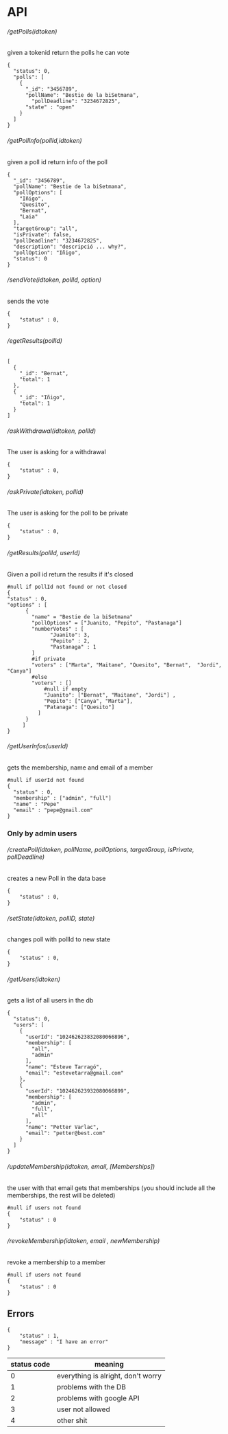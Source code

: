 # API

###### /getPolls(idtoken)
given a tokenid return the polls he can vote
```
{
  "status": 0,
  "polls": [
    {
      "_id": "3456789",
      "pollName": "Bestie de la biSetmana",
        "pollDeadline": "3234672825",
      "state" : "open"
    }
  ]
}
```

###### /getPollInfo(pollId,idtoken)
given a poll id return info of the poll
```
{
  "_id": "3456789",
  "pollName": "Bestie de la biSetmana",
  "pollOptions": [
    "Iñigo",
    "Quesito",
    "Bernat",
    "Laia"
  ],
  "targetGroup": "all",
  "isPrivate": false,
  "pollDeadline": "3234672825",
  "description": "descripció ... why?",
  "pollOption": "Iñigo",
  "status": 0
}
```

###### /sendVote(idtoken, pollId, option)
sends the vote
```
{
    "status" : 0,
}
```

###### /egetResults(pollId)
```
[
  {
    "_id": "Bernat",
    "total": 1
  },
  {
    "_id": "Iñigo",
    "total": 1
  }
]
```

###### /askWithdrawal(idtoken, pollId)
The user is asking for a withdrawal
```
{
    "status" : 0,
}
```

###### /askPrivate(idtoken, pollId)
The user is asking for the poll to be private
```
{
    "status" : 0,
}
```

###### /getResults(pollId, userId)
Given a poll id return the results if it's closed
```
#null if pollId not found or not closed
{
"status" : 0,
"options" : [
      {
        "name" = "Bestie de la biSetmana"
        "pollOptions" = ["Juanito, "Pepito", "Pastanaga"]
        "numberVotes" : [
              "Juanito": 3,
              "Pepito" : 2,
              "Pastanaga" : 1
        ]
        #if private
        "voters" : ["Marta", "Maitane", "Quesito", "Bernat",  "Jordi", "Canya"]
        #else
        "voters" : []
            #null if empty
            "Juanito": ["Bernat", "Maitane", "Jordi"] ,
            "Pepito": ["Canya", "Marta"],
            "Patanaga": ["Quesito"]
          ]
      }
     ]
}
```

###### /getUserInfos(userId)
gets the membership, name and email of a member
```
#null if userId not found
{
  "status" : 0,  
  "membership" : ["admin", "full"]
  "name" : "Pepe"
  "email" : "pepe@gmail.com"
}
```

### Only by admin users

###### /createPoll(idtoken, pollName, pollOptions, targetGroup, isPrivate, pollDeadline)
creates a new Poll in the data base
```
{
    "status" : 0,
}
```
###### /setState(idtoken, pollID, state)
changes poll with pollId to new state
```
{
    "status" : 0,
}
```
###### /getUsers(idtoken)
gets a list of all users in the db
```
{
  "status": 0,
  "users": [
    {
      "userId": "102462623832080066896",
      "membership": [
        "all",
        "admin"
      ],
      "name": "Esteve Tarragó",
      "email": "estevetarra@gmail.com"
    },
    {
      "userId": "102462623932080066899",
      "membership": [
        "admin",
        "full",
        "all"
      ],
      "name": "Petter Varlac",
      "email": "petter@best.com"
    }
  ]
}
```
###### /updateMembership(idtoken, email, [Memberships])
the user with that email gets that memberships (you should include all the memberships, the rest will be deleted)
```
#null if users not found
{
    "status" : 0
}
```
###### /revokeMembership(idtoken, email , newMembership)
revoke a membership to a member
```
#null if users not found
{
    "status" : 0
}

```


## Errors
```
{
    "status" : 1,
    "message" : "I have an error"
}
```

status code | meaning
--- | ---
0 | everything is alright, don't worry
1 | problems with the DB
2 | problems with google API
3 | user not allowed
4 | other shit
